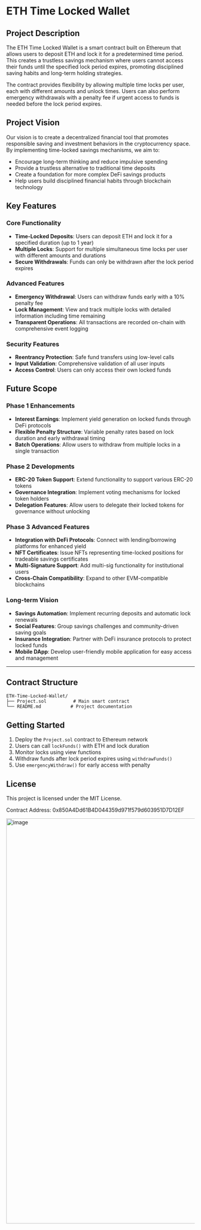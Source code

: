 # ETH Time Locked Wallet

## Project Description

The ETH Time Locked Wallet is a smart contract built on Ethereum that allows users to deposit ETH and lock it for a predetermined time period. This creates a trustless savings mechanism where users cannot access their funds until the specified lock period expires, promoting disciplined saving habits and long-term holding strategies.

The contract provides flexibility by allowing multiple time locks per user, each with different amounts and unlock times. Users can also perform emergency withdrawals with a penalty fee if urgent access to funds is needed before the lock period expires.

## Project Vision

Our vision is to create a decentralized financial tool that promotes responsible saving and investment behaviors in the cryptocurrency space. By implementing time-locked savings mechanisms, we aim to:

- Encourage long-term thinking and reduce impulsive spending
- Provide a trustless alternative to traditional time deposits
- Create a foundation for more complex DeFi savings products
- Help users build disciplined financial habits through blockchain technology

## Key Features

### Core Functionality
- **Time-Locked Deposits**: Users can deposit ETH and lock it for a specified duration (up to 1 year)
- **Multiple Locks**: Support for multiple simultaneous time locks per user with different amounts and durations
- **Secure Withdrawals**: Funds can only be withdrawn after the lock period expires

### Advanced Features
- **Emergency Withdrawal**: Users can withdraw funds early with a 10% penalty fee
- **Lock Management**: View and track multiple locks with detailed information including time remaining
- **Transparent Operations**: All transactions are recorded on-chain with comprehensive event logging

### Security Features
- **Reentrancy Protection**: Safe fund transfers using low-level calls
- **Input Validation**: Comprehensive validation of all user inputs
- **Access Control**: Users can only access their own locked funds

## Future Scope

### Phase 1 Enhancements
- **Interest Earnings**: Implement yield generation on locked funds through DeFi protocols
- **Flexible Penalty Structure**: Variable penalty rates based on lock duration and early withdrawal timing
- **Batch Operations**: Allow users to withdraw from multiple locks in a single transaction

### Phase 2 Developments
- **ERC-20 Token Support**: Extend functionality to support various ERC-20 tokens
- **Governance Integration**: Implement voting mechanisms for locked token holders
- **Delegation Features**: Allow users to delegate their locked tokens for governance without unlocking

### Phase 3 Advanced Features
- **Integration with DeFi Protocols**: Connect with lending/borrowing platforms for enhanced yield
- **NFT Certificates**: Issue NFTs representing time-locked positions for tradeable savings certificates
- **Multi-Signature Support**: Add multi-sig functionality for institutional users
- **Cross-Chain Compatibility**: Expand to other EVM-compatible blockchains

### Long-term Vision
- **Savings Automation**: Implement recurring deposits and automatic lock renewals
- **Social Features**: Group savings challenges and community-driven saving goals
- **Insurance Integration**: Partner with DeFi insurance protocols to protect locked funds
- **Mobile DApp**: Develop user-friendly mobile application for easy access and management

---

## Contract Structure

```
ETH-Time-Locked-Wallet/
├── Project.sol          # Main smart contract
└── README.md           # Project documentation
```

## Getting Started

1. Deploy the `Project.sol` contract to Ethereum network
2. Users can call `lockFunds()` with ETH and lock duration
3. Monitor locks using view functions
4. Withdraw funds after lock period expires using `withdrawFunds()`
5. Use `emergencyWithdraw()` for early access with penalty

## License

This project is licensed under the MIT License.



Contract Address: 0x850A4Dd61B4D044359d971f579d603951D7D12EF

<img width="1920" height="1080" alt="image" src="https://github.com/user-attachments/assets/58e33d9c-8215-4488-8f87-dffaa5fe76f5" />
